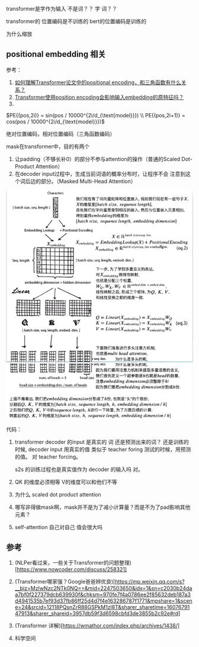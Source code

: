 transformer是字作为输入 不是词？？
字 词？？

transformer的 位置编码是不训练的 bert的位置编码是训练的

为什么缩放

## positional embedding 相关

参考：
1. [如何理解Transformer论文中的positional encoding，和三角函数有什么关系？](https://www.zhihu.com/question/347678607)
2. [Transformer使用position encoding会影响输入embedding的原特征吗？](https://www.zhihu.com/question/350116316)
3. 

$PE{(pos,2i)} = sin(pos / 10000^{2i/d_{\text{model}}}) \\ PE{(pos,2i+1)} = cos(pos / 10000^{2i/d_{\text{model}}})$

绝对位置编码，相对位置编码（三角函数编码）



mask在transformer中，目的有两个
1. 让padding（不够长补0）的部分不参与attention的操作（普通的Scaled Dot-Product Attention）
2. 在decoder input过程中，生成当前词语的概率分布时，让程序不会
   注意到这个词后边的部分。（Masked Multi-Head Attention）






![图一](images/transformer.png)
![图二](images/transformer2.png)


代码：
1. transformer decoder 的input 是真实的 词 还是预测出来的词？
    还是训练的时候, decoder input 用真实的值 类似于 teacher foring
    测试的时候，用预测的值。 对 teacher forcing。

    s2s 的训练过程也是真实值作为 decoder 的输入吗 对。

2. QK 的维度必须相等 V的维度可以和他们不等

3. 为什么 scaled dot product attention

4. 哪写非得做mask啊，mask并不是为了减小计算量？而是不为了pad影响其他元素？

5. self-attention 自己对自己 值会很大吗



## 参考

1. (NLPer看过来，一些关于Transformer的问题整理)[https://www.nowcoder.com/discuss/258321]
   
2. (Transformer哪家强？Google爸爸辨优良)[https://mp.weixin.qq.com/s?__biz=MzIwNzc2NTk0NQ==&mid=2247503650&idx=1&sn=c2030b24daa7bf0f227379dcb639930f&chksm=970fe7f4a0786ee2f85632deb187a3d4941535b7ef93d37fb86ff25d4d7f4e163286787f1771&mpshare=1&scene=24&srcid=12118PQsnZrR88GSPkM1zl8T&sharer_sharetime=1607679147913&sharer_shareid=3957db59f3d6598cbfd3de3855b2c92e#rd]

3. (Transformer 详解)[https://wmathor.com/index.php/archives/1438/]

4. 科学空间 


